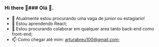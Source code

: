 ### Hi there 👋### Olá 👋.

- 🔭 Atualmente estou procurando uma vaga de junior ou estagiario!
- 🌱 Estou aprendendo React;
- 👯 Estou procurando colaborar em qualquer area tanto back-end como front-end;
- 📫 Como chegar até mim: arturabreu100@gmail.com;
